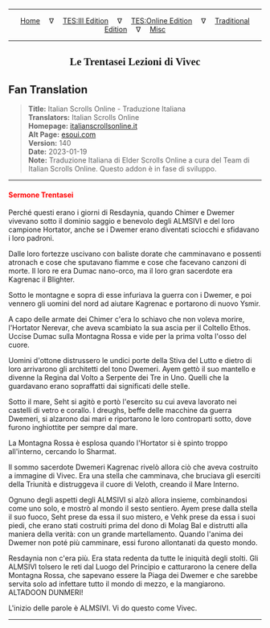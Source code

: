 
---

<!-- Jekyll Page Links -->

<center>
<a href="../../../../../index.html">Home</a>
&emsp;&nabla;&emsp;
<a href="../../../../index-tes3.html">TES:III Edition</a>
&emsp;&nabla;&emsp;
<a href="../../../../index-teso.html">TES:Online Edition</a>
&emsp;&nabla;&emsp;
<a href="../../../../index-traditional.html">Traditional Edition</a>
&emsp;&nabla;&emsp;
<a href="../../../../index-misc.html">Misc</a>
</center>

<!-- Markdown Body Below: -->

---

<center>
<h2><span style="font-family:Georgia">Le Trentasei Lezioni di Vivec</span></h2>
</center>

## Fan Translation

> __Title:__ Italian Scrolls Online - Traduzione Italiana\
> __Translators:__ Italian Scrolls Online\
> __Homepage:__ [italianscrollsonline.it][1]\
> __Alt Page:__ [esoui.com][2]\
> __Version:__ 140\
> __Date:__ 2023-01-19\
> __Note:__ Traduzione Italiana di Elder Scrolls Online a cura del Team di Italian Scrolls Online. Questo addon è in fase di sviluppo.

[1]: http://italianscrollsonline.it/
[2]: https://www.esoui.com/downloads/info2854-ItalianScrollsOnline-TraduzioneItaliana.html

---

#### <span style="color:red">Sermone Trentasei</span>

Perché questi erano i giorni di Resdaynia, quando Chimer e Dwemer vivevano sotto il dominio saggio e benevolo degli ALMSIVI e del loro campione Hortator, anche se i Dwemer erano diventati sciocchi e sfidavano i loro padroni.

Dalle loro fortezze uscivano con baliste dorate che camminavano e possenti atronach e cose che sputavano fiamme e cose che facevano canzoni di morte. Il loro re era Dumac nano-orco, ma il loro gran sacerdote era Kagrenac il Blighter.

Sotto le montagne e sopra di esse infuriava la guerra con i Dwemer, e poi vennero gli uomini del nord ad aiutare Kagrenac e portarono di nuovo Ysmir.

A capo delle armate dei Chimer c'era lo schiavo che non voleva morire, l'Hortator Nerevar, che aveva scambiato la sua ascia per il Coltello Ethos. Uccise Dumac sulla Montagna Rossa e vide per la prima volta l'osso del cuore.

Uomini d'ottone distrussero le undici porte della Stiva del Lutto e dietro di loro arrivarono gli architetti del tono Dwemeri. Ayem gettò il suo mantello e divenne la Regina dal Volto a Serpente dei Tre in Uno. Quelli che la guardavano erano sopraffatti dai significati delle stelle.

Sotto il mare, Seht si agitò e portò l'esercito su cui aveva lavorato nei castelli di vetro e corallo. I dreughs, beffe delle macchine da guerra Dwemeri, si alzarono dai mari e riportarono le loro controparti sotto, dove furono inghiottite per sempre dal mare.

La Montagna Rossa è esplosa quando l'Hortator si è spinto troppo all'interno, cercando lo Sharmat.

Il sommo sacerdote Dwemeri Kagrenac rivelò allora ciò che aveva costruito a immagine di Vivec. Era una stella che camminava, che bruciava gli eserciti della Triunità e distruggeva il cuore di Veloth, creando il Mare Interno.

Ognuno degli aspetti degli ALMSIVI si alzò allora insieme, combinandosi come uno solo, e mostrò al mondo il sesto sentiero. Ayem prese dalla stella il suo fuoco, Seht prese da essa il suo mistero, e Vehk prese da essa i suoi piedi, che erano stati costruiti prima del dono di Molag Bal e distrutti alla maniera della verità: con un grande martellamento. Quando l'anima dei Dwemer non poté più camminare, essi furono allontanati da questo mondo.

Resdaynia non c'era più. Era stata redenta da tutte le iniquità degli stolti. Gli ALMSIVI tolsero le reti dal Luogo del Principio e catturarono la cenere della Montagna Rossa, che sapevano essere la Piaga dei Dwemer e che sarebbe servita solo ad infettare tutto il mondo di mezzo, e la mangiarono. ALTADOON DUNMERI!

L'inizio delle parole è ALMSIVI. Vi do questo come Vivec.

---

